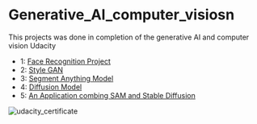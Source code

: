 # Generative_AI_computer_visiosn
This projects was done in completion of the generative AI and computer vision Udacity



                     
- 1: [Face Recognition Project](https://github.com/Danny024/Generative_AI_computer_visiosn/tree/main/1-Face_recognition_Project)   
- 2: [Style GAN](https://github.com/Danny024/Generative_AI_computer_visiosn/tree/main/2-%20StyleGAN)
- 3: [Segment Anything Model](https://github.com/Danny024/Generative_AI_computer_visiosn/tree/main/3%20-%20Segment_Anything_Model)
- 4: [Diffusion Model](https://github.com/Danny024/Generative_AI_computer_visiosn/tree/main/4%20-%20Diffusion_Model)
- 5: [An Application combing SAM and Stable Diffusion](https://github.com/Danny024/Generative_AI_computer_visiosn/tree/main/Final_Project/Gen_AI_CV_submission/workspace/Computer-Vision-and-Generative-AI-Project)






![udacity_certificate](https://github.com/Danny024/Generative_AI_computer_visiosn/blob/main/image/Computer%20Vision%20and%20Generative%20AI%20.png)
